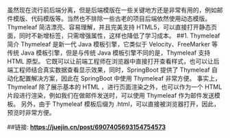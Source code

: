 虽然现在流行前后端分离，但是后端模版在一些关键地方还是非常有用的，例如邮件模版、代码模版等。当然也不排除一些古老的项目后端依然使用动态模版。
Thymeleaf 简洁漂亮、容易理解，并且完美支持 HTML5，可以直接打开静态页面，同时不新增标签，只需增强属性，这样也降低了学习成本。
##1. Thymeleaf 简介
Thymeleaf 是新一代 Java 模板引擎，它类似于 Velocity、FreeMarker 等传统 Java 模板引擎，但是与传统 Java 模板引擎不同的是，Thymeleaf 支持 HTML 原型。
它既可以让前端工程师在浏览器中直接打开查看样式，也可以让后端工程师结合真实数据查看显示效果，同时，SpringBoot 提供了 Thymeleaf 自动化配置解决方案，因此在 SpringBoot 中使用 Thymeleaf 非常方便。
事实上， Thymeleaf 除了展示基本的 HTML ，进行页面渲染之外，也可以作为一个 HTML 片段进行渲染，例如我们在做邮件发送时，可以使用 Thymeleaf 作为邮件发送模板。
另外，由于 Thymeleaf 模板后缀为 .html，可以直接被浏览器打开，因此，预览时非常方便。



##链接:
**https://juejin.cn/post/6907405693154754573**